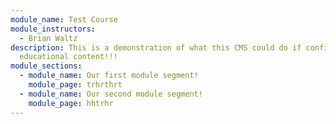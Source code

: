 ```yaml
---
module_name: Test Course
module_instructors:
  - Brian Waltz
description: This is a demonstration of what this CMS could do if configured for
  educational content!!!
module_sections:
  - module_name: Our first module segment!
    module_page: trhrthrt
  - module_name: Our second module segment!
    module_page: hhtrhr
---
```

